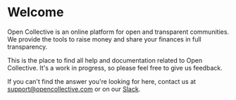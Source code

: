 # Welcome

Open Collective is an online platform for open and transparent communities. We provide the tools to raise money and share your finances in full transparency.

This is the place to find all help and documentation related to Open Collective. It's a work in progress, so please feel free to give us feedback.

If you can't find the answer you're looking for here, contact us at [support@opencollective.com](mailto:support@opencollective.com) or on our [Slack](https://opencollective.slack.com).

